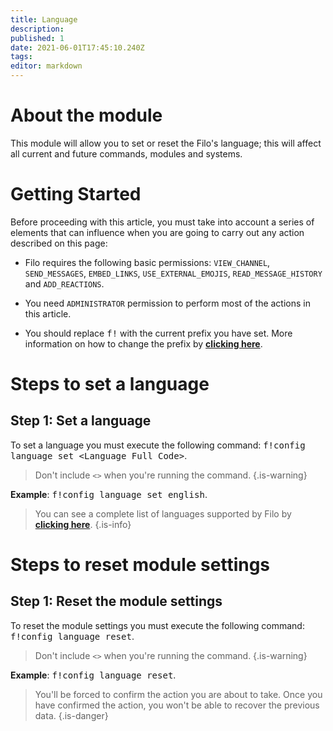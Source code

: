 ```yaml
---
title: Language
description:
published: 1
date: 2021-06-01T17:45:10.240Z
tags:
editor: markdown
---
```


# About the module

This module will allow you to set or reset the Filo's language; this will affect all current and future commands, modules and systems.

# Getting Started

Before proceeding with this article, you must take into account a series of elements that can influence when you are going to carry out any action described on this page:

- Filo requires the following basic permissions: ``VIEW_CHANNEL``, ``SEND_MESSAGES``, ``EMBED_LINKS``, ``USE_EXTERNAL_EMOJIS``, ``READ_MESSAGE_HISTORY`` and ``ADD_REACTIONS``.

- You need ``ADMINISTRATOR`` permission to perform most of the actions in this article.

- You should replace <kbd>f!</kbd> with the current prefix you have set. More information on how to change the prefix by **[clicking here](en/modules/prefix)**.

# Steps to set a language

## **Step 1**: Set a language

To set a language you must execute the following command: <kbd>f!config language set \<Language Full Code></kbd>.

> Don't include ``<>`` when you're running the command.
{.is-warning}

**Example**: <kbd>f!config language set english</kbd>.

> You can see a complete list of languages supported by Filo by **[clicking here](/en/modules/language/list)**.
{.is-info}

# Steps to reset module settings

## **Step 1**: Reset the module settings

To reset the module settings you must execute the following command: <kbd>f!config language reset</kbd>.

> Don't include ``<>`` when you're running the command.
{.is-warning}

**Example**: <kbd>f!config language reset</kbd>.

> You'll be forced to confirm the action you are about to take. Once you have confirmed the action, you won't be able to recover the previous data.
{.is-danger}

